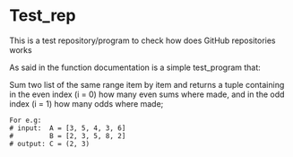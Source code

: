 # Test_rep
This is a test repository/program to check how does GitHub repositories works

As said in the function documentation is a simple test_program that:

Sum two list of the same range item by item and returns a tuple
    containing in the even index (i = 0) how many even sums where
    made, and in the odd index (i = 1) how many odds where made;
    
    For e.g:
    # input:  A = [3, 5, 4, 3, 6]
    #         B = [2, 3, 5, 8, 2] 
    # output: C = (2, 3)
